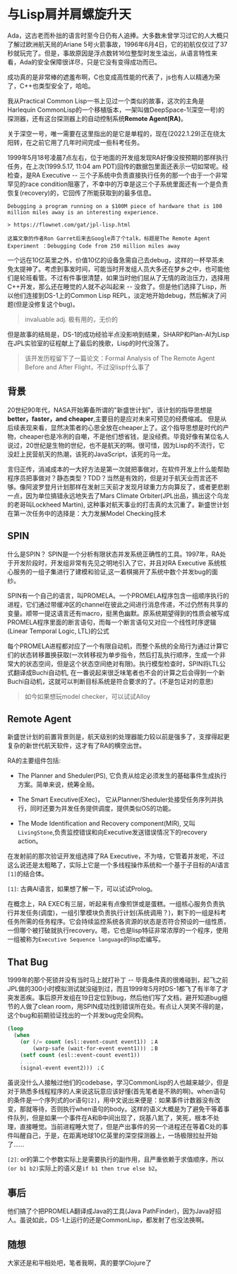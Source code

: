 # 与Lisp肩并肩螺旋升天

Ada，这古老而朴拙的语言时至今日仍有人追捧。大多数未曾学习过它的人大概只了解过欧洲航天局的Ariane 5号火箭事故，1996年6月4日，它的初航仅仅过了37秒就玩完了。但是，事故原因是浮点数转16位整型时发生溢出，从语言特性来看，Ada的安全保障很详尽，只是它没有变得成功而已。

成功真的是非常棒的遮羞布啊，C也变成高性能的代表了，js也有人以精通为荣了，C++也类型安全了，哈哈。

我从Practical Common Lisp一书上见过一个类似的故事，这次的主角是Harlequin CommonLisp的一个移植版本，一架叫做DeepSpace-1(深空一号)的探测器，还有这台探测器上的自动控制系统**Remote Agent(RA)**。

关于深空一号，唯一需要在这里指出的是它是单程的，现在(2022.1.29)正在绕太阳转，在之前它用了几年时间完成一些科考任务。

1999年5月18号凌晨7点左右，位于地面的开发组发现RA好像没按预期的那样执行任务，在上次(1999.5.17, 11:04 am PDT)回传的数据包里面还表示一切如常呢。经检查，是RA Executive -- 三个子系统中负责直接执行任务的那一个由于一个非常罕见的race condition阻塞了，不幸中的万幸是这三个子系统里面还有一个是负责恢复(recovery)的，它回传了所能获取到的最多信息。

```
Debugging a program running on a $100M piece of hardware that is 100 million miles away is an interesting experience. 

> https://flownet.com/gat/jpl-lisp.html

这篇文章的作者Ron Garret后来去Google弄了个talk，标题是The Remote Agent Experiment ：Debugging Code from 250 million miles away
```

一个远在10亿英里之外，价值10亿的设备急需自己去debug，这样的一杯早茶未免太提神了。考虑到事发时间，可能当时开发组人员大多还在梦乡之中，也可能他们是轮班看管。不过有件事很清楚，如果当时他们屈从了无情的政治压力，选择用C++开发，那么还在睡觉的人就不必叫起来 -- 没救了。但是他们选择了Lisp，所以他们连接到DS-1上的Common Lisp REPL，淡定地开始debug，然后解决了问题(但是没修复这个bug)。

> invaluable adj. 极有用的，无价的

但是故事的结局是，DS-1的成功经验半点没影响到结果，SHARP和Plan-AI为Lisp在JPL实验室的征程献上了最后的挽歌，Lisp的时代没落了。

> 该开发历程留下了一篇论文：Formal Analysis of The Remote Agent Before and After Flight，不过没lisp什么事了

## 背景

20世纪90年代，NASA开始筹备所谓的"新盛世计划"，该计划的指导思想是**better，faster，and cheaper**,主要目的是应对未来可预见的经费缩减。 但是从后续表现来看，显然决策者的心思全放在cheaper上了。这个指导思想是时代的产物，cheaper也是冷冽的自嘲，不是他们想省钱，是没经费。毕竟好像有某位名人说过，20世纪是生物的世纪，也不是航天的啊。很可惜，因为Lisp的不流行，它没赶上民营航天的热潮，该死的JavaScript，该死的马一龙。

言归正传，消减成本的一大好方法是第一次就把事做对，在软件开发上什么能帮助程序员把事做对？静态类型？TDD？当然是有效的，但是对于航天业而言还不够。像阿波罗登月计划那样在发射三天前才发现月球重力方向算反了，或者更悲剧一点，因为单位搞错永远地失去了Mars Climate Orbiter(JPL出品，搞出这个乌龙的老哥叫Lockheed Martin), 这种事对航天事业的打击真的太沉重了。新盛世计划在第一次任务中的选择是：大力发展Model Checking技术

## SPIN

什么是SPIN？ SPIN是一个分析有限状态并发系统正确性的工具。1997年，RA处于开发阶段时，开发组非常有先见之明地引入了它，并且对RA Executive 系统核心服务的一组子集进行了建模和验证,这一着棋揭开了系统中数个并发bug的面纱。

SPIN有一个自己的语言，叫PROMELA。一个PROMELA程序包含一组顺序执行的进程，它们通过带缓冲区的channel在彼此之间进行消息传递，不过仍然有共享的变量。顺带一提这语言还有macro，挺黑色幽默。原系统期望得到的性质会被写成PROMELA程序里面的断言语句，而每一个断言语句又对应一个线性时序逻辑(Linear Temporal Logic, LTL)的公式

每个PROMELA进程都对应了一个有限自动机，而整个系统的全局行为通过计算它们的状态转移置换获取(一次转移视为单步指令，然后打乱执行顺序，生成一个非常大的状态空间，但是这个状态空间绝对有限)。执行模型检查时，SPIN将LTL公式翻译成Buchi自动机, 在一番说起来很乏味笔者也不会的计算之后会得到一个新Buchi自动机，这就可以判断目标系统是符合要求的了。(不是包证对的意思)

> 如今如果想玩model checker，可以试试Alloy

## Remote Agent

新盛世计划的前置背景则是，航天级别的处理器能力较以前是强多了，支撑得起更复杂的新世代航天软件，这才有了RA的横空出世。

RA的主要组件包括:

+ The Planner and Sheduler(PS), 它负责从给定必须发生的基础事件生成执行方案。简单来说，统筹全局。

+ The Smart Executive(EXec)， 它从Planner/Sheduler处接受任务序列并执行，同时还要为并发任务提供调度，提供类似OS的功能。

+ The Mode Identification and Recovery component(MIR), 又叫`LivingStone`,负责监控错误和向Executive发送错误情况下的recovery action。

在发射前的那次验证开发组选择了RA Executive，不为啥，它管着并发呢，不过这么说还是太粗略了，实际上它是一个多线程操作系统和一个基于子目标的AI语言`[1]`的结合体。

`[1]`: 古典AI语言，如果想了解一下，可以试试Prolog。

在概念上，RA EXEC有三层，听起来有点像煎饼或是蛋糕。一组核心服务负责执行并发任务(调度)，一组引擎模块负责执行计划(系统调用？)，剩下的一组是科考任务所需的任务程序。它会持续监控系统各资源的状态是否符合预设的一组性质，一但哪个被打破就执行recovery。嗯，它也是lisp特征非常浓厚的一个程序，使用一组被称为`Executive Sequence language`的lisp宏编写。

## That Bug

1999年的那个死锁并没有当时马上就打补丁 -- 毕竟条件真的很难碰到，起飞之前JPL做的300小时模拟测试就没碰到过，而且1999年5月时DS-1都飞了有半年了才突发恶疾。事后原开发组在19日定位到bug，然后他们写了文档，避开知道bug细节的人做了clean room，用SPIN成功找到错误所在处。有点让人哭笑不得的是，这个bug和前期验证找出的一个并发bug完全同构。

```lisp
(loop
  (when
    (or (/= count (esl::event-count event1)) ；A
        (warp-safe (wait-for-event event1))) ；B
    (setf count (esl::event-count event1))
    ; ...
    (signal-event event2))) ；C
```

虽说没什么人接触过他们的codebase，学习CommonLisp的人也越来越少，但是对于熟悉多线程程序的人来说这玩意应该好懂(首先笔者是不熟的啊)。when语句的条件是一个序列式的or语句`[2]`，用中文说出来便是：如果事件计数器没有改变，那就等待，否则执行when语句的body。这样的语义大概是为了避免干等着事件队列，但是如果一个事件在A和B中间出现了，烷基八氮了，笑死，根本不处理，直接睡觉。当前进程睡大觉了，但是产出事件的另一个进程还在等着C处的事件叫醒自己，于是，在距离地球10亿英里的深空探测器上，一场极限拉扯开始了......

`[2]`: or的第二个参数实际上是需要执行的副作用，且严重依赖于求值顺序，所以`(or b1 b2)`实际上的语义是`if b1 then true else b2`。

## 事后

他们搞了个把PROMELA翻译成Java的工具(Java PathFinder)，因为Java好招人。虽说如此，DS-1上运行的还是CommonLisp，都发射了也没法换啊。

## 随想

大家还是和平相处吧，笔者我啊，真的要学Clojure了

